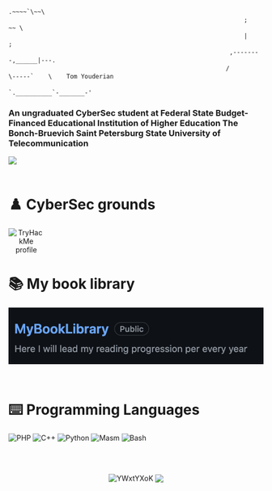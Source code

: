                                                                       .~~~~`\~~\
                                                                     ;       ~~ \
                                                                     |           ;
                                                                 ,--------,______|---.
                                                                /          \-----`    \    Tom Youderian
                                                                `.__________`-_______-'

<!-- <p align="center">
  <img alighn="center" alt="White Hat" width="200" high="200" src="./resources/white_hat.png ">
</p> -->
<h3 align="left">An ungraduated CyberSec student at Federal State Budget-Financed Educational Institution of Higher Education The Bonch-Bruevich Saint Petersburg State University of Telecommunication</h3>
<a align="center" target="_blank" href="https://www.sut.ru/eng" title="SpbSut"><img width="200px" src="https://raw.githubusercontent.com/YWxtYXoK/YWxtYXoK/main/resources/spbsut.svg"/></a>
<br/>
<br/>

# :chess_pawn: CyberSec grounds
<p align="center">
  <a href="https://tryhackme.com/p/qwerty3223">
  <img align="left" alt="TryHackMe profile" width="70px" src="https://raw.githubusercontent.com/YWxtYXoK/YWxtYXoK/main/resources/tryhackme.svg" />
  </a>
<!--   <a href="https://app.hackthebox.com/profile/504578">
  <img align="left" alt="HTB profile" width="200px" src="https://raw.githubusercontent.com/YWxtYXoK/YWxtYXoK/main/resources/logo-htb.svg" />
  </a> -->
</p>
<br />
<br />
<br/>

# :books: My book library
<p>
   <a href="https://github.com/YWxtYXoK/MyBookLibrary">
     <img alt="MyBookLibrary" src="./resources/MyBookLibrary.png" align="center"></h1>
   </a>
</p>
<br/>

# :keyboard: Programming Languages
<p align="left">
  <img alt='PHP' width='70px' src="https://raw.githubusercontent.com/YWxtYXoK/YWxtYXoK/main/resources/php.svg" />
  <img alt='C++' width='40px' src="https://raw.githubusercontent.com/YWxtYXoK/YWxtYXoK/main/resources/cpp.svg" />
  <img alt='Python' width='40px' src="https://raw.githubusercontent.com/YWxtYXoK/YWxtYXoK/main/resources/python.svg" />
  <img alt='Masm' width='50px' src="https://raw.githubusercontent.com/YWxtYXoK/YWxtYXoK/main/resources/masm.svg" />
  <img alt='Bash' width='100px' src="https://raw.githubusercontent.com/YWxtYXoK/YWxtYXoK/main/resources/bash_logo.svg" />
</p>
<br/>
<br/>

<p align="center"> 
  <img align="center" src="https://github-readme-stats.vercel.app/api?username=YWxtYXoK&show_icons=true&theme=chartreuse-dark" alt="YWxtYXoK" />
  <img align="center" src="https://github-readme-stats.vercel.app/api/top-langs/?username=YWxtYXoK&hide=html&theme=chartreuse-dark&layout=compact">
</p>

